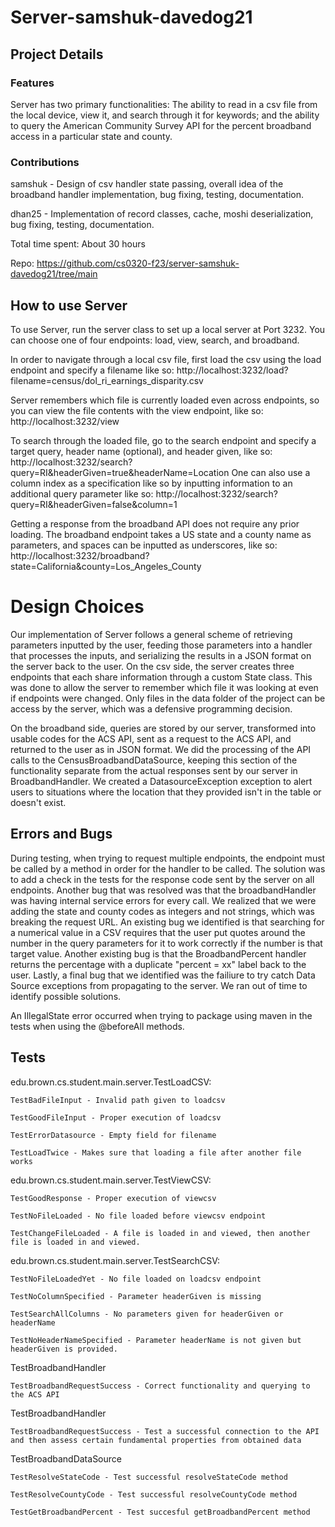 # Server-samshuk-davedog21

## Project Details
### Features
Server has two primary functionalities: The ability to read in a
csv file from the local device, view it, and search through it for keywords;
and the ability to query the American Community Survey API
for the percent broadband access in a particular state and county.

### Contributions
samshuk - Design of csv handler state passing, overall idea of the
broadband handler implementation, bug fixing, testing, documentation.

dhan25 - Implementation of record classes, cache, moshi deserialization,
bug fixing, testing, documentation.

Total time spent: About 30 hours

Repo: https://github.com/cs0320-f23/server-samshuk-davedog21/tree/main

## How to use Server
To use Server, run the server class to set up a local server at Port 3232.
You can choose one of four endpoints: load, view, search, and broadband.

In order to navigate through a local csv file, first load the csv using the 
load endpoint and specify a filename like so:
http://localhost:3232/load?filename=census/dol_ri_earnings_disparity.csv

Server remembers which file is currently loaded even across endpoints, so you
can view the file contents with the view endpoint, like so:
http://localhost:3232/view

To search through the loaded file, go to the search endpoint and specify a 
target query, header name (optional), and header given, like so:
http://localhost:3232/search?query=RI&headerGiven=true&headerName=Location
One can also use a column index as a specification like so by inputting information to
an additional query parameter like so:
http://localhost:3232/search?query=RI&headerGiven=false&column=1


Getting a response from the broadband API does not require any prior loading.
The broadband endpoint takes a US state and a county name as parameters, and 
spaces can be inputted as underscores, like so:
http://localhost:3232/broadband?state=California&county=Los_Angeles_County

# Design Choices
Our implementation of Server follows a general scheme of retrieving parameters
inputted by the user, feeding those parameters into a handler that processes
the inputs, and serializing the results in a JSON format on the server back to 
the user. On the csv side, the server creates three endpoints that each share
information through a custom State class. This was done to allow the server to
remember which file it was looking at even if endpoints were changed. Only files
in the data folder of the project can be access by the server, which was a 
defensive programming decision.

On the broadband side, queries are stored by our server, transformed into usable codes
for the ACS API, sent as a request to the ACS API, and returned to the user as 
in JSON format. We did the processing of the API calls to the
CensusBroadbandDataSource, keeping this section of the functionality separate from the 
actual responses sent by our server in BroadbandHandler. We created a DatasourceException
exception to alert users to situations where the location that they provided isn't in
the table or doesn't exist. 

## Errors and Bugs
During testing, when trying to request multiple endpoints, the endpoint must be called 
by a method in order for the handler to be called. The solution was to add a check in the 
tests for the response code sent by the server on all endpoints. 
Another bug that was resolved was that the broadbandHandler was having internal service errors for every
call. We realized that we were adding the state and county codes as integers and not strings, which was
breaking the request URL.
An existing bug we identified is that searching for a numerical value in a CSV requires that the user put 
quotes around the number in the query parameters for it to work correctly if the number is that target value.
Another existing bug is that the BroadbandPercent handler returns the percentage with a duplicate 
"percent = xx" label back to the user. Lastly, a final bug that we identified was the failiure to try
catch Data Source exceptions from propagating to the server. We ran out of time to identify possible solutions.

An IllegalState error occurred when trying to package using maven in the tests when using the @beforeAll 
methods.

## Tests
edu.brown.cs.student.main.server.TestLoadCSV: 

    TestBadFileInput - Invalid path given to loadcsv

    TestGoodFileInput - Proper execution of loadcsv

    TestErrorDatasource - Empty field for filename

    TestLoadTwice - Makes sure that loading a file after another file works

edu.brown.cs.student.main.server.TestViewCSV: 

    TestGoodResponse - Proper execution of viewcsv

    TestNoFileLoaded - No file loaded before viewcsv endpoint

    TestChangeFileLoaded - A file is loaded in and viewed, then another file is loaded in and viewed.

edu.brown.cs.student.main.server.TestSearchCSV:
    
    TestNoFileLoadedYet - No file loaded on loadcsv endpoint

    TestNoColumnSpecified - Parameter headerGiven is missing

    TestSearchAllColumns - No parameters given for headerGiven or headerName 

    TestNoHeaderNameSpecified - Parameter headerName is not given but headerGiven is provided.

TestBroadbandHandler
    
    TestBroadbandRequestSuccess - Correct functionality and querying to the ACS API

TestBroadbandHandler

    TestBroadbandRequestSuccess - Test a successful connection to the API and then assess certain fundamental properties from obtained data

TestBroadbandDataSource

    TestResolveStateCode - Test successful resolveStateCode method
    
    TestResolveCountyCode - Test successful resolveCountyCode method

    TestGetBroadbandPercent - Test succesful getBroadbandPercent method
